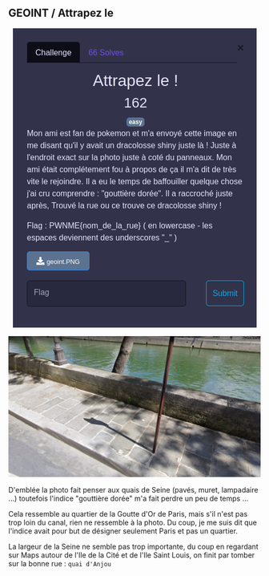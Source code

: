 ## GEOINT / Attrapez le


<p align="center">
  <img src="img/consignes.png" />
</p>



<p align="center">
  <img src="geoint.png" />
</p>


D'emblée la photo fait penser aux quais de Seine (pavés, muret, lampadaire ...) toutefois l'indice "gouttière dorée" m'a fait perdre un peu de temps ...

Cela ressemble au quartier de la Goutte d'Or de Paris, mais s'il n'est pas trop loin du canal, rien ne ressemble à la photo. Du coup, je me suis dit que l'indice avait pour but de désigner seulement Paris et pas un quartier.

La largeur de la Seine ne semble pas trop importante, du coup en regardant sur Maps autour de l'Ile de la Cité et de l'Ile Saint Louis, on finit par tomber sur la bonne rue : `quai d'Anjou`
